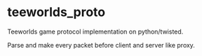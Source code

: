 teeworlds_proto
===============

Teeworlds game protocol implementation on python/twisted.

Parse and make every packet before client and server like proxy.

